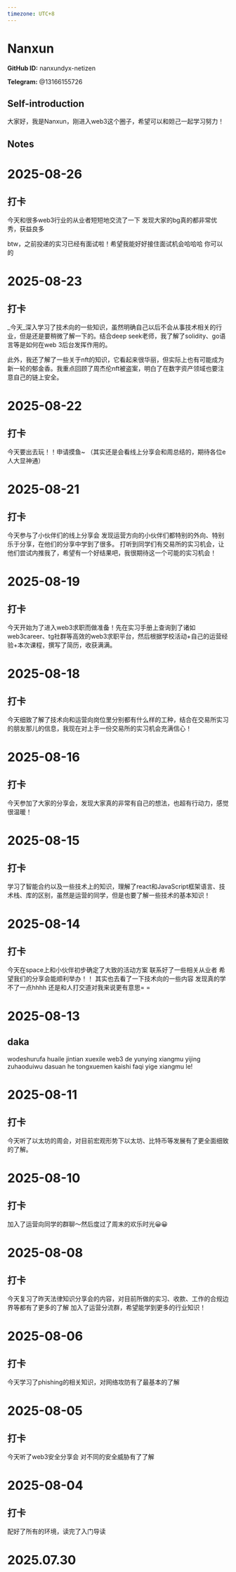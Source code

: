 ```yaml
---
timezone: UTC+8
---
```


# Nanxun

**GitHub ID:** nanxundyx-netizen

**Telegram:** @13166155726

## Self-introduction

大家好，我是Nanxun，刚进入web3这个圈子，希望可以和妲己一起学习努力！

## Notes

<!-- Content_START -->

# 2025-08-26
<!-- DAILY_CHECKIN_2025-08-26_START -->
## 打卡

今天和很多web3行业的从业者短短地交流了一下 发现大家的bg真的都非常优秀，获益良多

btw，之前投递的实习已经有面试啦！希望我能好好接住面试机会哈哈哈 你可以的
<!-- DAILY_CHECKIN_2025-08-26_END -->


# 2025-08-23
<!-- DAILY_CHECKIN_2025-08-23_START -->
## 打卡

\_今天\_深入学习了技术向的一些知识，虽然明确自己以后不会从事技术相关的行业，但是还是要稍微了解一下的。结合deep seek老师，我了解了solidity、go语言等是如何在web 3后台发挥作用的。

此外，我还了解了一些关于nft的知识，它看起来很华丽，但实际上也有可能成为新一轮的郁金香。我重点回顾了周杰伦nft被盗案，明白了在数字资产领域也要注意自己的链上安全。
<!-- DAILY_CHECKIN_2025-08-23_END -->

# 2025-08-22

## 打卡

今天要出去玩！！申请摸鱼~
（其实还是会看线上分享会和周总结的，期待各位e人大显神通）

# 2025-08-21

## 打卡
今天参与了小伙伴们的线上分享会 发现运营方向的小伙伴们都特别的外向、特别乐于分享，在他们的分享中学到了很多。
打听到同学们有交易所的实习机会，让他们尝试内推我了，希望有一个好结果吧，我很期待这一个可能的实习机会！

# 2025-08-19

## 打卡 

今天开始为了进入web3求职而做准备！先在实习手册上查询到了诸如web3career、tg社群等高效的web3求职平台，然后根据学校活动+自己的运营经验+本次课程，撰写了简历，收获满满。

# 2025-08-18

## 打卡

今天细致了解了技术向和运营向岗位里分别都有什么样的工种，结合在交易所实习的朋友那儿的信息，我现在对上手一份交易所的实习机会充满信心！

# 2025-08-16

## 打卡

今天参加了大家的分享会，发现大家真的非常有自己的想法，也超有行动力，感觉很温暖！

# 2025-08-15

## 打卡
学习了智能合约以及一些技术上的知识，理解了react和JavaScript框架语言、技术栈、库的区别，虽然是运营的同学，但是也要了解一些技术的基本知识！

# 2025-08-14

## 打卡
今天在space上和小伙伴初步确定了大致的活动方案 联系好了一些相关从业者 希望我们的分享会能顺利举办！！
其实也去看了一下技术向的一些内容 发现真的学不了一点hhhh 还是和人打交道对我来说更有意思= =

# 2025-08-13

## daka

wodeshurufa huaile jintian xuexile web3 de yunying xiangmu yijing zuhaoduiwu dasuan he tongxuemen kaishi faqi yige xiangmu le!

# 2025-08-11

## 打卡
今天听了以太坊的周会，对目前宏观形势下以太坊、比特币等发展有了更全面细致的了解。

# 2025-08-10

## 打卡
加入了运营向同学的群聊～然后度过了周末的欢乐时光😀😀

# 2025-08-08

## 打卡
今天复习了昨天法律知识分享会的内容，对目前所做的实习、收款、工作的合规边界等都有了更多的了解
加入了运营分流群，希望能学到更多的行业知识！

# 2025-08-06

## 打卡
今天学习了phishing的相关知识，对网络攻防有了最基本的了解

# 2025-08-05

## 打卡
今天听了web3安全分享会 对不同的安全威胁有了了解

# 2025-08-04

## 打卡

配好了所有的环境，读完了入门导读


# 2025.07.30


<!-- Content_END -->
